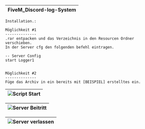 | FiveM_Discord-log-System |
|---|

```yarn
Installation.:

Möglichkeit #1
--------------
.rar entpacken und das Verzeichnis in den Resourcen Ordner verschieben.
In der Server cfg den folgenden befehl eintragen. 

-- Server Config
start Logger1


Möglichkeit #2
--------------
Füge das Archiv in ein bereits mit [BEISPIEL] erstelltes ein.
```

| ![Script Start](https://github.com/G3N3RATION-X/FiveM_Discord-log-System/assets/102898784/c3dd5a9e-2ddb-491a-9528-3fdb9b122d34) | 
|---|

| ![Server Beitritt](https://github.com/G3N3RATION-X/FiveM_Discord-log-System/assets/102898784/9a2fe6f6-e3bd-4c0b-a228-410c53fa9598) |
|---|

![Server verlassen](https://github.com/G3N3RATION-X/FiveM_Discord-log-System/assets/102898784/0e51e2cb-dbac-483b-8bf0-20c287cf93c5) |
|---|
